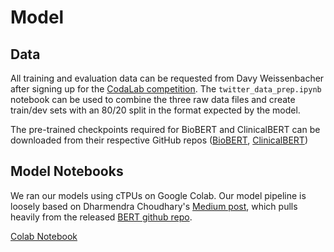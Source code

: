 # Model

## Data
 All training and evaluation data can be requested from Davy Weissenbacher after signing up for the [CodaLab competition](https://competitions.codalab.org/competitions/20798). The `twitter_data_prep.ipynb` notebook can be used to combine the three raw data files and create train/dev sets with an 80/20 split in the format expected by the model.
 
 The pre-trained checkpoints required for BioBERT and ClinicalBERT can be downloaded from their respective GitHub repos ([BioBERT](https://github.com/naver/biobert-pretrained), [ClinicalBERT](https://github.com/EmilyAlsentzer/clinicalBERT))

## Model Notebooks

We ran our models using cTPUs on Google Colab. Our model pipeline is loosely based on Dharmendra Choudhary's [Medium post](https://medium.com/@drcjudelhi/bert-fine-tuning-on-quora-question-pairs-b48277787285), which pulls heavily from the released [BERT github repo](https://github.com/google-research/bert).

[Colab Notebook](https://colab.research.google.com/drive/1MH3Kl2BU7M7N9oV96IuxFJW01IuEq1pE)
